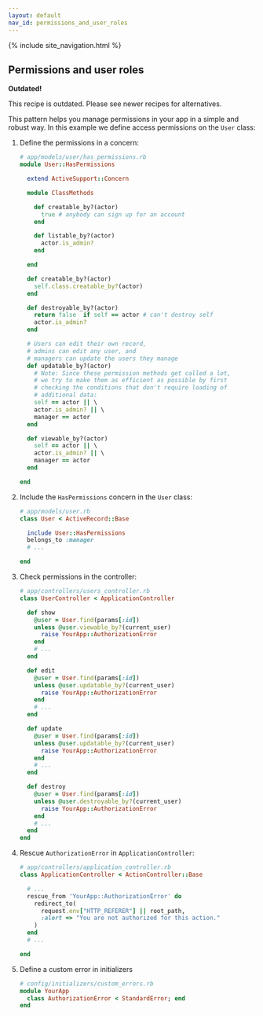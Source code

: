 ```yaml
---
layout: default
nav_id: permissions_and_user_roles
---
```


<div class="page-header">
  {% include site_navigation.html %}
  <h2>Permissions and user roles</h2>
</div>

<div class="alert">
  <p><strong>Outdated!</strong></p>
  <p>This recipe is outdated. Please see newer recipes for alternatives.</p>
</div>

This pattern helps you manage permissions in your app in a simple and robust way.
In this example we define access permissions on the `User` class:

1. Define the permissions in a concern:

    ```ruby
    # app/models/user/has_permissions.rb
    module User::HasPermissions

      extend ActiveSupport::Concern

      module ClassMethods

        def creatable_by?(actor)
          true # anybody can sign up for an account
        end

        def listable_by?(actor)
          actor.is_admin?
        end

      end

      def creatable_by?(actor)
        self.class.creatable_by?(actor)
      end

      def destroyable_by?(actor)
        return false  if self == actor # can't destroy self
        actor.is_admin?
      end

      # Users can edit their own record,
      # admins can edit any user, and
      # managers can update the users they manage
      def updatable_by?(actor)
        # Note: Since these permission methods get called a lot,
        # we try to make them as efficient as possible by first
        # checking the conditions that don't require loading of
        # additional data:
        self == actor || \
        actor.is_admin? || \
        manager == actor
      end

      def viewable_by?(actor)
        self == actor || \
        actor.is_admin? || \
        manager == actor
      end

    end
    ```
2. Include the `HasPermissions` concern in the `User` class:

    ```ruby
    # app/models/user.rb
    class User < ActiveRecord::Base

      include User::HasPermissions
      belongs_to :manager
      # ...

    end
    ```
3. Check permissions in the controller:

    ```ruby
    # app/controllers/users_controller.rb
    class UserController < ApplicationController

      def show
        @user = User.find(params[:id])
        unless @user.viewable_by?(current_user)
          raise YourApp::AuthorizationError
        end
        # ...
      end

      def edit
        @user = User.find(params[:id])
        unless @user.updatable_by?(current_user)
          raise YourApp::AuthorizationError
        end
        # ...
      end

      def update
        @user = User.find(params[:id])
        unless @user.updatable_by?(current_user)
          raise YourApp::AuthorizationError
        end
        # ...
      end

      def destroy
        @user = User.find(params[:id])
        unless @user.destroyable_by?(current_user)
          raise YourApp::AuthorizationError
        end
        # ...
      end
    end
    ```
4. Rescue `AuthorizationError` in `ApplicationController`:

    ```ruby
    # app/controllers/application_controller.rb
    class ApplicationController < ActionController::Base

      # ...
      rescue_from 'YourApp::AuthorizationError' do
        redirect_to(
          request.env["HTTP_REFERER"] || root_path,
          :alert => "You are not authorized for this action."
        )
      end
      # ...

    end
    ```
5. Define a custom error in initializers

    ```ruby
    # config/initializers/custom_errors.rb
    module YourApp
      class AuthorizationError < StandardError; end
    end
    ```
